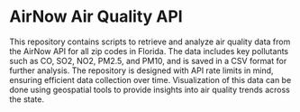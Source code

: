 # AirNow Air Quality API
 This repository contains scripts to retrieve and analyze air quality data from the AirNow API for all zip codes in Florida. The data includes key pollutants such as CO, SO2, NO2, PM2.5, and PM10, and is saved in a CSV format for further analysis. The repository is designed with API rate limits in mind, ensuring efficient data collection over time. Visualization of this data can be done using geospatial tools to provide insights into air quality trends across the state.
